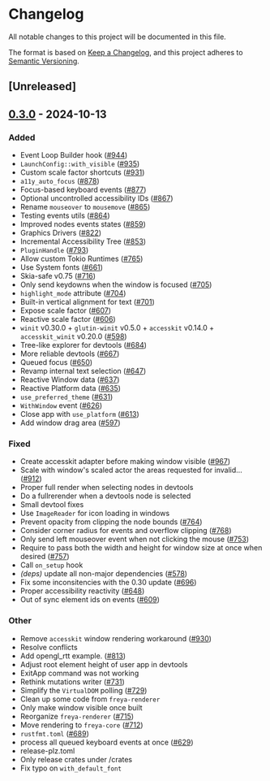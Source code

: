 # Changelog

All notable changes to this project will be documented in this file.

The format is based on [Keep a Changelog](https://keepachangelog.com/en/1.0.0/),
and this project adheres to [Semantic Versioning](https://semver.org/spec/v2.0.0.html).

## [Unreleased]

## [0.3.0](https://github.com/RobertasJ/freya/compare/freya-renderer-v0.2.1...freya-renderer-v0.3.0) - 2024-10-13

### Added

- Event Loop Builder hook ([#944](https://github.com/RobertasJ/freya/pull/944))
- `LaunchConfig::with_visible` ([#935](https://github.com/RobertasJ/freya/pull/935))
- Custom scale factor shortcuts ([#931](https://github.com/RobertasJ/freya/pull/931))
- `a11y_auto_focus` ([#878](https://github.com/RobertasJ/freya/pull/878))
- Focus-based keyboard events ([#877](https://github.com/RobertasJ/freya/pull/877))
- Optional uncontrolled accessibility IDs ([#867](https://github.com/RobertasJ/freya/pull/867))
- Rename `mouseover` to `mousemove` ([#865](https://github.com/RobertasJ/freya/pull/865))
- Testing events utils ([#864](https://github.com/RobertasJ/freya/pull/864))
- Improved nodes events states ([#859](https://github.com/RobertasJ/freya/pull/859))
- Graphics Drivers ([#822](https://github.com/RobertasJ/freya/pull/822))
- Incremental Accessibility Tree ([#853](https://github.com/RobertasJ/freya/pull/853))
- `PluginHandle` ([#793](https://github.com/RobertasJ/freya/pull/793))
- Allow custom Tokio Runtimes ([#765](https://github.com/RobertasJ/freya/pull/765))
- Use System fonts ([#661](https://github.com/RobertasJ/freya/pull/661))
- Skia-safe v0.75 ([#716](https://github.com/RobertasJ/freya/pull/716))
- Only send keydowns when the window is focused ([#705](https://github.com/RobertasJ/freya/pull/705))
- `highlight_mode` attribute ([#704](https://github.com/RobertasJ/freya/pull/704))
- Built-in vertical alignment for text ([#701](https://github.com/RobertasJ/freya/pull/701))
- Expose scale factor ([#607](https://github.com/RobertasJ/freya/pull/607))
- Reactive scale factor ([#606](https://github.com/RobertasJ/freya/pull/606))
- `winit` v0.30.0 + `glutin-winit` v0.5.0 + `accesskit` v0.14.0 + `accesskit_winit` v0.20.0  ([#598](https://github.com/RobertasJ/freya/pull/598))
- Tree-like explorer for devtools ([#684](https://github.com/RobertasJ/freya/pull/684))
- More reliable devtools ([#667](https://github.com/RobertasJ/freya/pull/667))
- Queued focus ([#650](https://github.com/RobertasJ/freya/pull/650))
- Revamp internal text selection ([#647](https://github.com/RobertasJ/freya/pull/647))
- Reactive Window data ([#637](https://github.com/RobertasJ/freya/pull/637))
- Reactive Platform data ([#635](https://github.com/RobertasJ/freya/pull/635))
- `use_preferred_theme` ([#631](https://github.com/RobertasJ/freya/pull/631))
- `WithWindow` event ([#626](https://github.com/RobertasJ/freya/pull/626))
- Close app with `use_platform` ([#613](https://github.com/RobertasJ/freya/pull/613))
- Add window drag area ([#597](https://github.com/RobertasJ/freya/pull/597))

### Fixed

- Create accesskit adapter before making window visible ([#967](https://github.com/RobertasJ/freya/pull/967))
- Scale with window's scaled actor the areas requested for invalid… ([#912](https://github.com/RobertasJ/freya/pull/912))
- Proper full render when selecting nodes in devtools
- Do a fullrerender when a devtools node is selected
- Small devtool fixes
- Use `ImageReader` for icon loading in windows
- Prevent opacity from clipping the node bounds ([#764](https://github.com/RobertasJ/freya/pull/764))
- Consider corner radius for events and overflow clipping ([#768](https://github.com/RobertasJ/freya/pull/768))
- Only send left mouseover event when not clicking the mouse ([#753](https://github.com/RobertasJ/freya/pull/753))
- Require to pass both the width and height for window size at once when desired ([#757](https://github.com/RobertasJ/freya/pull/757))
- Call `on_setup` hook
- *(deps)* update all non-major dependencies ([#578](https://github.com/RobertasJ/freya/pull/578))
- Fix some inconsitencies with the 0.30 update ([#696](https://github.com/RobertasJ/freya/pull/696))
- Proper accessibility reactivity ([#648](https://github.com/RobertasJ/freya/pull/648))
- Out of sync element ids on events ([#609](https://github.com/RobertasJ/freya/pull/609))

### Other

- Remove `accesskit` window rendering workaround ([#930](https://github.com/RobertasJ/freya/pull/930))
- Resolve conflicts
- Add opengl_rtt example. ([#813](https://github.com/RobertasJ/freya/pull/813))
- Adjust root element height of user app in devtools
- ExitApp command was not working
- Rethink mutations writer ([#731](https://github.com/RobertasJ/freya/pull/731))
- Simplify the `VirtualDOM` polling ([#729](https://github.com/RobertasJ/freya/pull/729))
- Clean up some code from `freya-renderer`
- Only make window visible once built
- Reorganize `freya-renderer` ([#715](https://github.com/RobertasJ/freya/pull/715))
- Move rendering to `freya-core` ([#712](https://github.com/RobertasJ/freya/pull/712))
- `rustfmt.toml` ([#689](https://github.com/RobertasJ/freya/pull/689))
- process all queued keyboard events at once ([#629](https://github.com/RobertasJ/freya/pull/629))
- release-plz.toml
- Only release crates under /crates
- Fix typo on `with_default_font`
